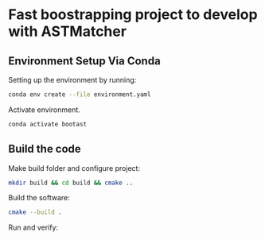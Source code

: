 # Fast boostrapping project to develop with ASTMatcher

## Environment Setup Via Conda

Setting up the environment by running:

```bash
conda env create --file environment.yaml
```

Activate environment.

```bash
conda activate bootast
```

## Build the code

Make build folder and configure project:
```bash
mkdir build && cd build && cmake ..
```

Build the software:
```bash
cmake --build .
```

Run and verify:
```bash
```